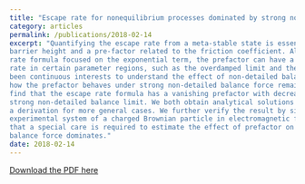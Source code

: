```yaml
---
title: "Escape rate for nonequilibrium processes dominated by strong nondetailed balance force"
category: articles
permalink: /publications/2018-02-14
excerpt: "Quantifying the escape rate from a meta-stable state is essential to understand a wide range of dynamical processes. Kramers’ classical rate formula is the product of an exponential function of the potential
barrier height and a pre-factor related to the friction coefficient. Although many applications of the
rate formula focused on the exponential term, the prefactor can have a significant effect on the escape
rate in certain parameter regions, such as the overdamped limit and the underdamped limit. There have
been continuous interests to understand the effect of non-detailed balance on the escape rate; however,
how the prefactor behaves under strong non-detailed balance force remains elusive. In this work, we
find that the escape rate formula has a vanishing prefactor with decreasing friction strength under the
strong non-detailed balance limit. We both obtain analytical solutions in specific examples and provide
a derivation for more general cases. We further verify the result by simulations and propose a testable
experimental system of a charged Brownian particle in electromagnetic field. Our study demonstrates
that a special care is required to estimate the effect of prefactor on the escape rate when non-detailed
balance force dominates."
date: 2018-02-14
---
```


[Download the PDF here](https://github.com/jamestang23/jamestang23.github.io/blob/master/4.pdf)
